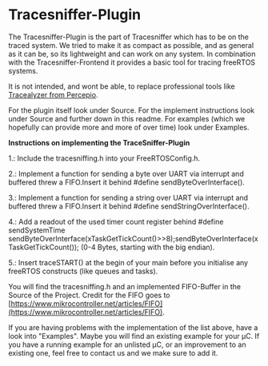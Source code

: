 # Tracesniffer-Plugin
The Tracesniffer-Plugin is the part of Tracesniffer which has to be on the traced system. We tried to make it as compact as possible, and as general as it can be, so its lightweight and can work on any system.
In combination with the Tracesniffer-Frontend it provides a basic tool for tracing freeRTOS systems. 

It is not intended, and wont be able, to replace professional tools like [Tracealyzer from Percepio](https://percepio.com/).

For the plugin itself look under Source.
For the implement instructions look under Source and further down in this readme.
For examples (which we hopefully can provide more and more of over time) look under Examples.


**Instructions on implementing the TraceSniffer-Plugin**

1.: Include the tracesniffing.h into your FreeRTOSConfig.h.

2.: Implement a function for sending a byte over UART via interrupt and buffered threw a FIFO.Insert it behind #define sendByteOverInterface().

3.: Implement a function for sending a string over UART via interrupt and buffered threw a FIFO.Insert it behind #define sendStringOverInterface().

4.: Add a readout of the used timer count register behind #define sendSystemTime sendByteOverInterface(xTaskGetTickCount()>>8);sendByteOverInterface(xTaskGetTickCount()); (0-4 Bytes, starting with the big endian).

5.: Insert traceSTART() at the begin of your main before you initialise any freeRTOS constructs (like queues and tasks).

You will find the tracesniffing.h and an implemented FIFO-Buffer in the Source of the Project. Credit for the FIFO goes to [https://www.mikrocontroller.net/articles/FIFO](https://www.mikrocontroller.net/articles/FIFO).

If you are having problems with the implementation of the list above, have a look into "Examples". Maybe you will find an existing example for your μC. If you have a running example for an unlisted μC, or an improvement to an existing one, feel free to contact us and we make sure to add it.
